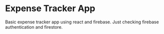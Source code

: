 # Expense Tracker App

Basic expense tracker app using react and firebase. Just checking firebase authentication and firestore.
